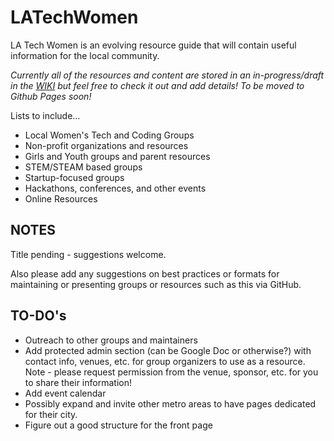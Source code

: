 # LATechWomen

LA Tech Women is an evolving resource guide that will contain useful information for the local community. 

_Currently all of the resources and content are stored in an in-progress/draft in the [WIKI](https://github.com/LATechWomen/LATechWomen/wiki) but feel free to check it out and add details! To be moved to Github Pages soon!_

Lists to include...

- Local Women's Tech and Coding Groups
- Non-profit organizations and resources
- Girls and Youth groups and parent resources
- STEM/STEAM based groups
- Startup-focused groups
- Hackathons, conferences, and other events
- Online Resources


## NOTES

Title pending - suggestions welcome.

Also please add any suggestions on best practices or formats for maintaining or presenting groups or resources such as this via GitHub. 


## TO-DO's

* Outreach to other groups and maintainers
* Add protected admin section (can be Google Doc or otherwise?) with contact info, venues, etc. for group organizers to use as a resource. Note - please request permission from the venue, sponsor, etc. for you to share their information!
* Add event calendar
* Possibly expand and invite other metro areas to have pages dedicated for their city.
* Figure out a good structure for the front page
